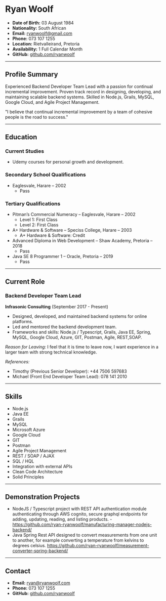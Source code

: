 # Ryan Woolf

- **Date of Birth:** 03 August 1984
- **Nationality:** South African
- **Email:** ryanwoolf@gmail.com
- **Phone:** 073 107 1255
- **Location:** Rietvalleirand, Pretoria
- **Availability:** 1 Full Calendar Month
- **GitHub:** [github.com/ryanwoolf](https://github.com/ryanwoolf)

---

## Profile Summary

Experienced Backend Developer Team Lead with a passion for continual incremental improvement. Proven track record in designing, developing, and maintaining scalable backend systems. Skilled in Node.js, Grails, MySQL, Google Cloud, and Agile Project Management.

"I believe that continual incremental improvement by a team of cohesive people is the road to success."

---

## Education

### Current Studies
- Udemy courses for personal growth and development.

### Secondary School Qualifications
- Eaglesvale, Harare – 2002
  - Pass

### Tertiary Qualifications
- Pitman’s Commercial Numeracy – Eaglesvale, Harare – 2002
  - Level 1: First Class
  - Level 2: First Class
- A+ Hardware & Software – Speciss College, Harare – 2003
  - A+ Hardware & Software: Credit
- Advanced Diploma in Web Development – Shaw Academy, Pretoria – 2018
  - Pass
- Java SE 8 Programmer 1 – Oracle, Pretoria – 2019
  - Pass

---

## Current Role

### Backend Developer Team Lead
**Infrasonic Consulting** (September 2017 - Present)
- Designed, developed, and maintained backend systems for online platforms.
- Led and mentored the backend development team.
- Frameworks and skills: Node.js / Typescript, Grails, Java EE, Spring, MySQL, Google Cloud, Azure, GIT, Postman, Agile, REST,SOAP.

*Reason for Leaving:* I feel that it is time to leave now, I want experience in a larger team with strong technical knowledge. 

*References:*
- Timothy (Previous Senior Developer): +44 7506 597683
- Michael (Front End Developer Team Lead): 078 141 2010

---

## Skills

- Node.js
- Java EE
- Grails
- MySQL
- Microsoft Azure
- Google Cloud
- GIT
- Postman
- Agile Project Management
- REST / SOAP / AJAX
- SQL / HQL
- Integration with external APIs
- Clean Code Architecture
- Solid Principles

---

## Demonstration Projects

- NodeJS / Typescript project with REST API authentication module authenticating through AWS cognito, secure graphql endpoints for adding, updating, reading, and listing products. - https://github.com/ryan-ryanwoolf/manufacturing-manager-nodejs-backend/
- Java Spring Rest API designed to convert measurements from one unit to another, for example converting a temperature from kelvins to degrees celsius. https://github.com/ryan-ryanwoolf/measurement-converter-spring-backend/
  
---

## Contact

- **Email:** ryan@ryanwoolf.com
- **Phone:** 073 107 1255
- **GitHub:** [github.com/ryanwoolf](https://github.com/ryanwoolf)
